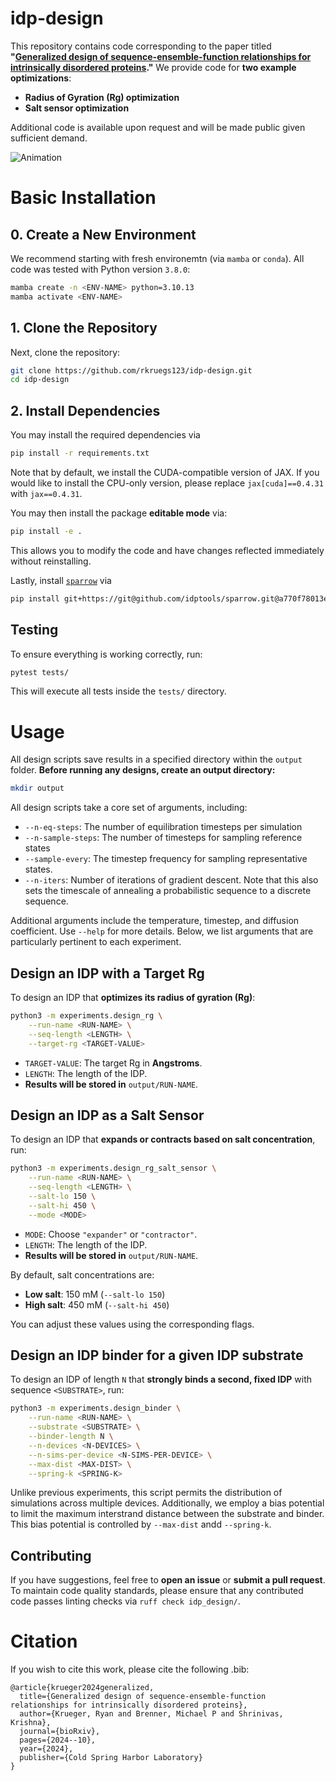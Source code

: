 # idp-design

This repository contains code corresponding to the paper titled **"[Generalized design of sequence-ensemble-function relationships for intrinsically disordered proteins](https://doi.org/10.1101/2024.10.10.617695)."**
We provide code for **two example optimizations**:
- **Radius of Gyration (Rg) optimization**
- **Salt sensor optimization**

Additional code is available upon request and will be made public given sufficient demand.

![Animation](img/pseq_animation.gif)


# **Basic Installation**

## **0. Create a New Environment**

We recommend starting with fresh environemtn (via `mamba` or `conda`). All code was tested with Python version `3.8.0`:
```sh
mamba create -n <ENV-NAME> python=3.10.13
mamba activate <ENV-NAME>
```

## **1. Clone the Repository**
Next, clone the repository:
```sh
git clone https://github.com/rkruegs123/idp-design.git
cd idp-design
```

## **2. Install Dependencies**
You may install the required dependencies via
```sh
pip install -r requirements.txt
```
Note that by default, we install the CUDA-compatible version of JAX.
If you would like to install the CPU-only version, please replace `jax[cuda]==0.4.31` with `jax==0.4.31`.

You may then install the package **editable mode** via:
```sh
pip install -e .
```
This allows you to modify the code and have changes reflected immediately without reinstalling.

Lastly, install [`sparrow`](https://github.com/idptools/sparrow) via
```sh
pip install git+https://git@github.com/idptools/sparrow.git@a770f78013e6399d992e53921540e559defef94b
```


## **Testing**
To ensure everything is working correctly, run:
```sh
pytest tests/
```
This will execute all tests inside the `tests/` directory.


# **Usage**

All design scripts save results in a specified directory within the `output` folder.
**Before running any designs, create an output directory:**
```sh
mkdir output
```

All design scripts take a core set of arguments, including:
- `--n-eq-steps`: The number of equilibration timesteps per simulation
- `--n-sample-steps`: The number of timesteps for sampling reference states
- `--sample-every`: The timestep frequency for sampling representative states.
- `--n-iters`: Number of iterations of gradient descent. Note that this also sets the timescale of annealing a probabilistic sequence to a discrete sequence.

Additional arguments include the temperature, timestep, and diffusion coefficient. Use `--help` for more details.
Below, we list arguments that are particularly pertinent to each experiment.

## **Design an IDP with a Target Rg**
To design an IDP that **optimizes its radius of gyration (Rg)**:
```sh
python3 -m experiments.design_rg \
    --run-name <RUN-NAME> \
    --seq-length <LENGTH> \
    --target-rg <TARGET-VALUE>
```
- `TARGET-VALUE`: The target Rg in **Angstroms**.
- `LENGTH`: The length of the IDP.
- **Results will be stored in** `output/RUN-NAME`.


## **Design an IDP as a Salt Sensor**
To design an IDP that **expands or contracts based on salt concentration**, run:
```sh
python3 -m experiments.design_rg_salt_sensor \
    --run-name <RUN-NAME> \
    --seq-length <LENGTH> \
    --salt-lo 150 \
    --salt-hi 450 \
    --mode <MODE>
```
- `MODE`: Choose `"expander"` or `"contractor"`.
- `LENGTH`: The length of the IDP.
- **Results will be stored in** `output/RUN-NAME`.

By default, salt concentrations are:
  - **Low salt**: 150 mM (`--salt-lo 150`)
  - **High salt**: 450 mM (`--salt-hi 450`)

You can adjust these values using the corresponding flags.

## **Design an IDP binder for a given IDP substrate**
To design an IDP of length `N` that **strongly binds a second, fixed IDP** with sequence `<SUBSTRATE>`, run:
```sh
python3 -m experiments.design_binder \
    --run-name <RUN-NAME> \
    --substrate <SUBSTRATE> \
    --binder-length N \
    --n-devices <N-DEVICES> \
    --n-sims-per-device <N-SIMS-PER-DEVICE> \
    --max-dist <MAX-DIST> \
    --spring-k <SPRING-K>
```

Unlike previous experiments, this script permits the distribution of simulations across multiple devices.
Additionally, we employ a bias potential to limit the maximum interstrand distance between the substrate and binder. This bias potential is controlled by `--max-dist` andd `--spring-k`.


## **Contributing**
If you have suggestions, feel free to **open an issue** or **submit a pull request**.
To maintain code quality standards, please ensure that any contributed code passes linting checks via `ruff check idp_design/`.


# Citation

If you wish to cite this work, please cite the following .bib:
```
@article{krueger2024generalized,
  title={Generalized design of sequence-ensemble-function relationships for intrinsically disordered proteins},
  author={Krueger, Ryan and Brenner, Michael P and Shrinivas, Krishna},
  journal={bioRxiv},
  pages={2024--10},
  year={2024},
  publisher={Cold Spring Harbor Laboratory}
}
```
